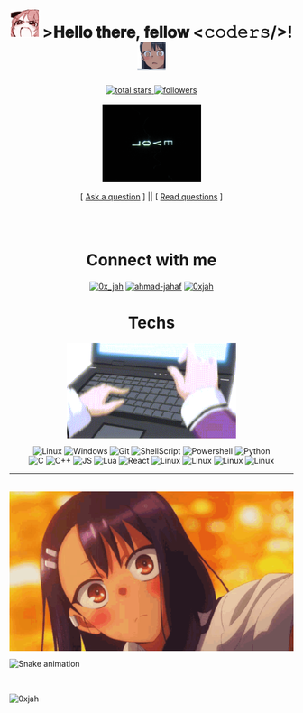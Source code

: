 <h1 align="center">
      <img src="github/anime-aaaa.gif" width="50">
    >𝐇𝐞𝐥𝐥𝐨 𝐭𝐡𝐞𝐫𝐞, 𝐟𝐞𝐥𝐥𝐨𝐰 <𝚌𝚘𝚍𝚎𝚛𝚜/>!
          <img src="github/what-the-nagatoro.gif" width="50">
  </h1>
<p align="center">
  <a href="https://github.com/0xjah?tab=repositories&sort=stargazers">
    <img alt="total stars" title="Total stars on GitHub" src="https://custom-icon-badges.herokuapp.com/badge/dynamic/json?logo=star&color=white&labelColor=black&label=Stars&style=for-the-badge&query=%24.stars&url=https://api.github-star-counter.workers.dev/user/0xajh"/>
  </a>

  <a href="https://github.com/0xjah">
    <img alt="followers" title="Follow me on Github" src="https://custom-icon-badges.herokuapp.com/github/followers/0xjah?color=white&labelColor=black&style=for-the-badge&logo=person-add&label=Follow&logoColor=white"/>
  </a>
  
  <br>
  <br>

  <img src="github/code.gif" width="175">
</p>

<p align="center">
[ <a href='https://github.com/0xjah/0xjah/issues/new'>Ask a question</a> ] ||
[ <a href='https://github.com/0xjah/0xjah/issues?q=is%3Aissue+is%3Aclosed'>Read questions</a> ]
</p>
 <br>
  <br>
<h1 align="center">Connect with me</h1>
<p align="center">
<a href="https://twitter.com/0x_jah" target="blank"><img align="center" src="https://img.shields.io/badge/Twitter-black?style=for-the-badge&logo=twitter&logoColor=white" alt="0x_jah" /></a>
<a href="https://linkedin.com/in/ahmad-jahaf" target="blank"><img align="center" src="https://img.shields.io/badge/LinkedIn-black?style=for-the-badge&logo=linkedin&logoColor=white" alt="ahmad-jahaf" /></a>
<a href="https://instagram.com/0xjah" target="blank"><img align="center" src="https://img.shields.io/badge/Instagram-black?style=for-the-badge&logo=instagram&logoColor=white" alt="0xjah" /></a>
</p>

<h1 align="center">Techs</h1>

<p align="center">
  <img align="center" src="github/typing.gif" alt="GIF" width="300" heigh="190"/>
  
</p>

<p align="center">
  <img alt="Linux" src="https://img.shields.io/badge/-Linux-black?style=for-the-badge&logo=linux&logoColor=white">
  <img alt="Windows" src="https://img.shields.io/badge/-Windows-black?&style=for-the-badge&logo=windows&logoColor=white">
  <img alt="Git" src="https://img.shields.io/badge/-Git-black?style=for-the-badge&logo=git&logoColor=white">
  <img alt="ShellScript" src="https://img.shields.io/badge/-ShellScript-black?style=for-the-badge&logo=gnu%20bash&logoColor=white">
  <img alt="Powershell" src="https://img.shields.io/badge/-PowerShell-black?&style=for-the-badge&logo=powershell&logoColor=white">
  <img alt="Python" src="https://img.shields.io/badge/Python-black?style=for-the-badge&logo=python&logoColor=white"><br>
  <img alt="C" src="https://img.shields.io/badge/C-black?style=for-the-badge&logo=c&logoColor=white">
  <img alt="C++" src="https://img.shields.io/badge/C%2B%2B-black?style=for-the-badge&logo=c%2B%2B&logoColor=white">
  <img alt="JS" src="https://img.shields.io/badge/JS-black?style=for-the-badge&logo=javascript&logoColor=white">
  <img alt="Lua" src="https://img.shields.io/badge/-lua-black?style=for-the-badge&logo=lua&logoColor=white">
  <img alt="React" src="https://img.shields.io/badge/-react-black?style=for-the-badge&logo=react&logoColor=white">
<img alt="Linux" src="https://img.shields.io/badge/-CSS-black?style=for-the-badge&logo=linux&logoColor=white">
  <img alt="Linux" src="https://img.shields.io/badge/-HTML-black?style=for-the-badge&logo=linux&logoColor=white">
    <img alt="Linux" src="https://img.shields.io/badge/-Vim-black?style=for-the-badge&logo=linux&logoColor=white">
      <img alt="Linux" src="https://img.shields.io/badge/-Windows-black?style=for-the-badge&logo=linux&logoColor=white">
</p>

<hr>
<div align="center">
  <br/>
   <img align="center" src="github/ijiranaide-nagatoro-san-anime-jp.gif" alt="GIF" "/>
</div>

![Snake animation](https://github.com/LuigiGF/LuigiGF/blob/output/github-contribution-grid-snake.svg)

<div align="center">
<br/>
</div>
<p align="left"> <img src="https://komarev.com/ghpvc/?username=0xjah&label=Profile%20views&color=0e75b6&style=flat" alt="0xjah" /> </p>
